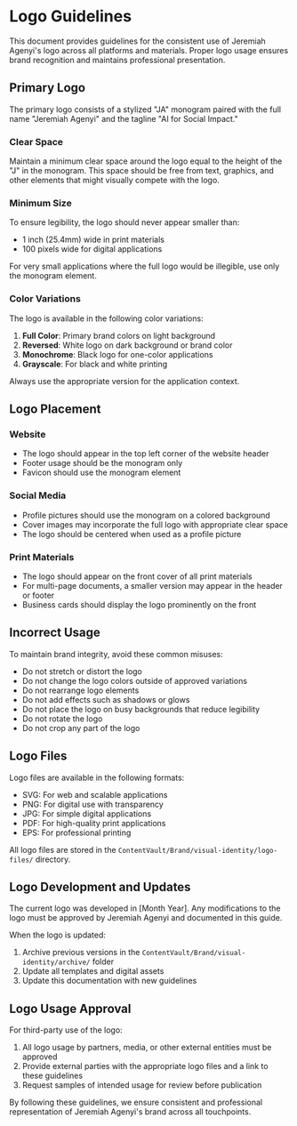 # Logo Guidelines

This document provides guidelines for the consistent use of Jeremiah Agenyi's logo across all platforms and materials. Proper logo usage ensures brand recognition and maintains professional presentation.

## Primary Logo

The primary logo consists of a stylized "JA" monogram paired with the full name "Jeremiah Agenyi" and the tagline "AI for Social Impact."

### Clear Space

Maintain a minimum clear space around the logo equal to the height of the "J" in the monogram. This space should be free from text, graphics, and other elements that might visually compete with the logo.

### Minimum Size

To ensure legibility, the logo should never appear smaller than:
- 1 inch (25.4mm) wide in print materials
- 100 pixels wide for digital applications

For very small applications where the full logo would be illegible, use only the monogram element.

### Color Variations

The logo is available in the following color variations:

1. **Full Color**: Primary brand colors on light background
2. **Reversed**: White logo on dark background or brand color
3. **Monochrome**: Black logo for one-color applications
4. **Grayscale**: For black and white printing

Always use the appropriate version for the application context.

## Logo Placement

### Website

- The logo should appear in the top left corner of the website header
- Footer usage should be the monogram only
- Favicon should use the monogram element

### Social Media

- Profile pictures should use the monogram on a colored background
- Cover images may incorporate the full logo with appropriate clear space
- The logo should be centered when used as a profile picture

### Print Materials

- The logo should appear on the front cover of all print materials
- For multi-page documents, a smaller version may appear in the header or footer
- Business cards should display the logo prominently on the front

## Incorrect Usage

To maintain brand integrity, avoid these common misuses:

- Do not stretch or distort the logo
- Do not change the logo colors outside of approved variations
- Do not rearrange logo elements
- Do not add effects such as shadows or glows
- Do not place the logo on busy backgrounds that reduce legibility
- Do not rotate the logo
- Do not crop any part of the logo

## Logo Files

Logo files are available in the following formats:

- SVG: For web and scalable applications
- PNG: For digital use with transparency
- JPG: For simple digital applications
- PDF: For high-quality print applications
- EPS: For professional printing

All logo files are stored in the `ContentVault/Brand/visual-identity/logo-files/` directory.

## Logo Development and Updates

The current logo was developed in [Month Year]. Any modifications to the logo must be approved by Jeremiah Agenyi and documented in this guide.

When the logo is updated:
1. Archive previous versions in the `ContentVault/Brand/visual-identity/archive/` folder
2. Update all templates and digital assets
3. Update this documentation with new guidelines

## Logo Usage Approval

For third-party use of the logo:
1. All logo usage by partners, media, or other external entities must be approved
2. Provide external parties with the appropriate logo files and a link to these guidelines
3. Request samples of intended usage for review before publication

By following these guidelines, we ensure consistent and professional representation of Jeremiah Agenyi's brand across all touchpoints.
